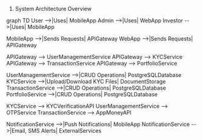 1. System Architecture Overview

graph TD
  User -->|Uses| MobileApp
  Admin -->|Uses| WebApp
  Investor -->|Uses| MobileApp

  MobileApp -->|Sends Requests| APIGateway
  WebApp -->|Sends Requests| APIGateway

  APIGateway --> UserManagementService
  APIGateway --> KYCService
  APIGateway --> TransactionService
  APIGateway --> PortfolioService

  UserManagementService -->|CRUD Operations| PostgreSQLDatabase
  KYCService -->|Upload/Download KYC Files| DocumentStorage
  TransactionService -->|CRUD Operations| PostgreSQLDatabase
  PortfolioService -->|CRUD Operations| PostgreSQLDatabase

  KYCService --> KYCVerificationAPI
  UserManagementService --> OTPService
  TransactionService --> AppMoneyAPI

  NotificationService -->|Push Notifications| MobileApp
  NotificationService -->|Email, SMS Alerts| ExternalServices
